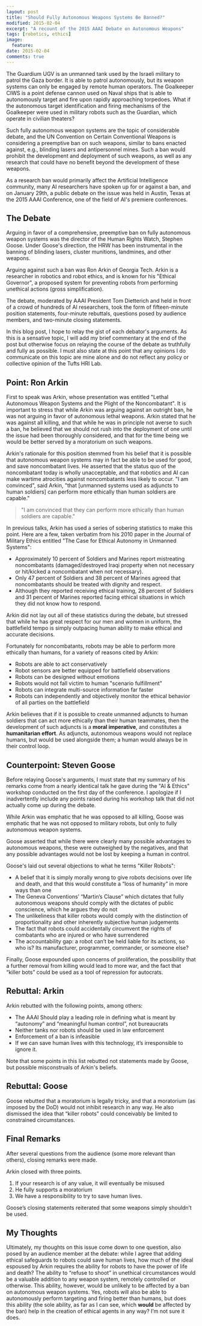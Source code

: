 ```yaml
---
layout: post
title: "Should Fully Autonomous Weapons Systems Be Banned?"
modified: 2015-02-04
excerpt: "A recount of the 2015 AAAI Debate on Autonomous Weapons"
tags: [robotics, ethics]
image:
  feature:
date: 2015-02-04
comments: true
---
```


The Guardium UGV is an unmanned tank used by the Israeli military to
patrol the Gaza border. It is able to patrol autonomously, but its
weapon systems can only be engaged by remote human operators. 
The Goalkeeper CIWS is a point defense cannon used on Naval ships that
is able to autonomously target and fire upon rapidly approaching
torpedoes. 
What if the autonomous target identification and firing mechanisms of
the Goalkeeper were used in military robots such as the Guardian,
which operate in civilian theaters? 

Such fully autonomous weapon systems are the topic of considerable
debate, and the UN Convention on Certain Conventional Weapons is
considering a preemptive ban on such weapons, similar to bans
enacted against, e.g., blinding lasers and antipersonnel mines. Such a
ban would prohibit the development and deployment of such weapons, as
well as any research that could have no benefit beyond the development
of these weapons.

As a research ban would primarily affect the Artificial
Intelligence community, many AI researchers have spoken up for or
against a ban, and on January 29th, a public debate on the issue
was held in Austin, Texas at the 2015 AAAI Conference, one of the
field of AI's premiere conferences.

## The Debate ##

Arguing in favor of a comprehensive, preemptive ban on fully
autonomous weapon systems was the director of the Human Rights Watch,
Stephen Goose. Under Goose's direction, the HRW has been instrumental
in the banning of blinding lasers, cluster munitions, landmines, and
other weapons.  

Arguing against such a ban was Ron Arkin of Georgia Tech. Arkin is a
researcher in robotics and robot ethics, and is known for his "Ethical
Governor", a proposed system for preventing robots from performing
unethical actions (gross simplification).  

The debate, moderated by AAAI President Tom Dietterich and held in
front of a crowd of hundreds of AI researchers, took the form of
fifteen-minute position statements, four-minute rebuttals, questions
posed by audience members, and two-minute closing statements. 

In this blog post, I hope to relay the gist of each debator's arguments. As
this is a sensative topic, I will add my brief commentary at the end
of the post but otherwise focus on relaying the course of the debate
as truthfully and fully as possible. I must also state at this point
that any opinions I do communicate on this topic are mine alone and do
not reflect any policy or collective opinion of the Tufts HRI Lab.

## Point: Ron Arkin ##

First to speak was Arkin, whose presentation was entitled "Lethal
Autonomous Weapon Systems and the Plight of the Noncombatant". It is
important to stress that while Arkin was arguing against an outright
ban, he was not arguing in favor of autonomous lethal weapons. Arkin
stated that he was against all killing, and that while he was in
principle not averse to such a ban, he believed that we should not
rush into the deployment of one until the issue had been
thoroughly considered, and that for the time being we would be better
served by a moratorium on such weapons.  

Arkin's rationale for this position stemmed from his belief that it is
possible that autonomous weapon systems may in fact be able to be used
for good, and save noncombatant lives. He asserted that the status quo
of the noncombatant today is wholly unacceptable, and that robotics
and AI can make wartime atrocities against noncombatants less likely
to occur. "I am convinced", said Arkin, "that [unmanned systems used
as adjuncts to human soldiers] can perform more ethically than human
soldiers are capable." 

> "I am convinced that they can perform more ethically than human
>  soldiers are capable."

In previous talks, Arkin has used a series of sobering statistics to
make this point. Here are a few, taken verbatim from his 2010 paper in
the Journal of Military Ethics entitled "The Case for Ethical Autonomy
in Unmanned Systems": 

* Approximately 10 percent of Soldiers and Marines report mistreating
  noncombatants (damaged/destroyed Iraqi property when not necessary or
  hit/kicked a noncombatant when not necessary). 
* Only 47 percent of Soldiers and 38 percent of Marines agreed that
  noncombatants should be treated with dignity and respect. 
* Although they reported receiving ethical training, 28 percent of
  Soldiers and 31 percent of Marines reported facing ethical
  situations in which they did not know how to respond. 

Arkin did not lay out all of these statistics during the debate, but
stressed that while he has great respect for our men and women in
uniform, the battlefield tempo is simply outpacing human ability to
make ethical and accurate decisions. 

Fortunately for noncombatants, robots may be able to perform more
ethically than humans, for a variety of reasons cited by Arkin:

* Robots are able to act conservatively
* Robot sensors are better equipped for battlefield observations
* Robots can be designed without emotions
* Robots would not fall victim to human "scenario fulfillment"
* Robots can integrate multi-source information far faster
* Robots can independently and objectively monitor the ethical
  behavior of all parties on the battlefield 

Arkin believes that if it is possible to create unmanned adjuncts to
human soldiers that can act more ethically than their human teammates,
then the development of such adjuncts is a **moral imperative**, and
constitutes a **humanitarian effort**. As adjuncts, autonomous weapons would not replace
humans, but would be used alongside them; a human would always be in
their control loop.  

## Counterpoint: Steven Goose ##

Before relaying Goose's arguments, I must state that my summary of his
remarks come from a nearly identical talk he gave during the "AI &
Ethics" workshop conducted on the first day of the conference. I
apologize if I inadvertently include any points raised during his
workshop talk that did not actually come up during the debate.

While Arkin was emphatic that he was opposed to all killing, Goose was
emphatic that he was not opposed to military robots, but only to fully
autonomous weapon systems. 

Goose asserted that while there were clearly many possible advantages
to autonomous weapons, these were outweighed by the negatives, and
that any possible advantages would not be lost by keeping a human in
control. 

Goose's laid out several objections to what he terms "Killer Robots":

* A belief that it is simply morally wrong to give robots decisions
  over life and death, and that this would constitute a “loss of
  humanity” in more ways than one
* The Geneva Conventions’ “Martin’s Clause” which dictates that fully
  autonomous weapons should comply with the dictates of public
  conscience, which he argues they do not
* The unlikeliness that killer robots would comply with the
  distinction of proportionality and other inherently subjective human
  judgements
* The fact that robots could accidentally circumvent the rights of
  combatants who are injured or who have surrendered
* The accountability gap: a robot can’t be held liable for its
  actions, so who is? Its manufacturer, programmer, commander, or
  someone else?

Finally, Goose expounded upon concerns of proliferation, the
possibility that a further removal from killing would lead to more
war, and the fact that “killer bots” could be used as a tool of
repression for autocrats. 

## Rebuttal: Arkin ##
Arkin rebutted with the following points, among others:

* The AAAI Should play a leading role in defining what is meant by
  “autonomy” and “meaningful human control”, not bureaucrats 
* Neither tanks nor robots should be used in law enforcement
* Enforcement of a ban is infeasible
* If we can save human lives with this technology, it’s irresponsible to ignore it.

Note that some points in this list rebutted not statements made
by Goose, but possible misconstruals of Arkin's beliefs.

## Rebuttal: Goose ##
Goose rebutted that a moratorium is legally tricky, and that a
moratorium (as imposed by the DoD) would not inhibit research in any
way. He also dismissed the idea that “killer robots” could conceivably
be limited to constrained circumstances. 

## Final Remarks ##
After several questions from the audience (some more relevant than
others), closing remarks were made.  

Arkin closed with three points. 

1. If your research is of any value, it will eventually be misused
2. He fully supports a moratorium
3. We have a responsibility to try to save human lives. 

Goose’s closing statements reiterated that some weapons simply
shouldn’t be used. 

## My Thoughts ##
Ultimately, my thoughts on this issue come down to one question, also posed
by an audience member at the debate: while I agree that adding ethical safeguards to
robots could save human lives, how much of the ideal espoused by Arkin
requires the ability for robots to have the power of life and death?
The ability to “refuse to shoot” in unethical circumstances would be a
valuable addition to any weapon system, remotely controlled or
otherwise. This ability, however, would be unlikely to be affected by
a ban on autonomous weapon systems. Yes, robots will also be able to
autonomously perform targeting and firing better than humans, but does
this ability (the sole ability, as far as I can see, which **would**
be affected by the ban) help in the creation of ethical agents in any
way? I’m not sure it does. 
